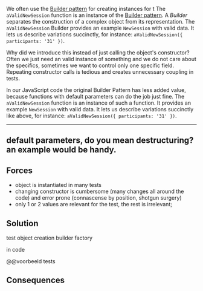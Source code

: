 We often use the [Builder pattern](https://en.wikipedia.org/wiki/Builder_pattern) for creating instances for t The `aValidNewSession` function is an instance of the [Builder pattern](https://en.wikipedia.org/wiki/Builder_pattern). A _Builder_ separates the construction of a complex object from its representation. The `aValidNewSession` Builder provides an example `NewSession` with valid data. It lets us describe variations succinctly, for instance: `aValidNewSession({ participants: '31' })`.


Why did we introduce this instead of just calling the object's constructor? Often we just need an valid instance of something and we do not care about the specifics, sometimes we want to control only one specific field. Repeating constructor calls is tedious and creates unnecessary coupling in tests. 

In our JavaScript code the original Builder Pattern has less added value, because functions with default parameters can do the job just fine. The `aValidNewSession` function is an instance of such a function. It provides an example `NewSession` with valid data. It lets us describe variations succinctly like above, for instance: `aValidNewSession({ participants: '31' })`.

----
default parameters, do you mean destructuring? an example would be handy.
----
## Forces

- object is instantiated in many tests
- changing constructor is cumbersome (many changes all around the code) and error prone (connascense by position, shotgun surgery)
- only 1 or 2 values are relevant for the test, the rest is irrelevant;


## Solution

test object creation builder factory

in code

@@voorbeeld tests

## Consequences

